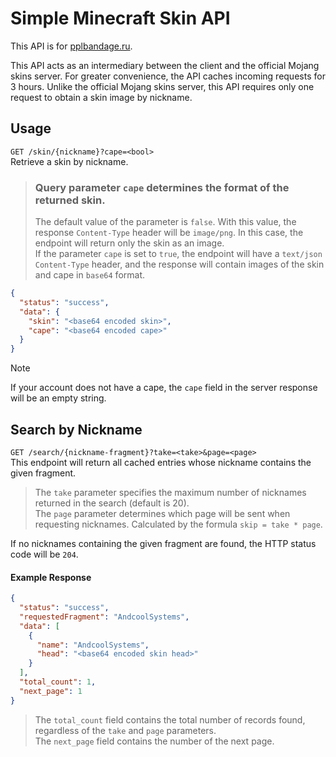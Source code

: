 # Simple Minecraft Skin API
This API is for [pplbandage.ru](https://pplbandage.ru).

This API acts as an intermediary between the client and the official Mojang skins server. For greater convenience, the API caches incoming requests for 3 hours. Unlike the official Mojang skins server, this API requires only one request to obtain a skin image by nickname.

## Usage
`GET /skin/{nickname}?cape=<bool>`  
Retrieve a skin by nickname.
> ### Query parameter `cape` determines the format of the returned skin.
> The default value of the parameter is `false`. With this value, the response `Content-Type` header will be `image/png`. In this case, the endpoint will return only the skin as an image.  
> If the parameter `cape` is set to `true`, the endpoint will have a `text/json` `Content-Type` header, and the response will contain images of the skin and cape in `base64` format.
```json
{
  "status": "success",
  "data": {
    "skin": "<base64 encoded skin>",
    "cape": "<base64 encoded cape>"
  }
}
```
> [!NOTE]
> If your account does not have a cape, the `cape` field in the server response will be an empty string.

## Search by Nickname
`GET /search/{nickname-fragment}?take=<take>&page=<page>`  
This endpoint will return all cached entries whose nickname contains the given fragment.

> The `take` parameter specifies the maximum number of nicknames returned in the search (default is 20).  
> The `page` parameter determines which page will be sent when requesting nicknames. Calculated by the formula `skip = take * page`.

If no nicknames containing the given fragment are found, the HTTP status code will be `204`.

#### Example Response
```json
{
  "status": "success",
  "requestedFragment": "AndcoolSystems",
  "data": [
    {
      "name": "AndcoolSystems",
      "head": "<base64 encoded skin head>"
    }
  ],
  "total_count": 1,
  "next_page": 1
}
```
>The `total_count` field contains the total number of records found, regardless of the `take` and `page` parameters.  
>The `next_page` field contains the number of the next page.